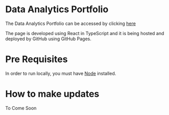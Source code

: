# Data Analytics Portfolio

The Data Analytics Portfolio can be accessed by clicking <a href="https://phacdatahub.github.io/datahub_portfolio/" target="_blank">here</a>

The page is developed using React in TypeScript and it is being hosted and deployed by GitHub using GitHub Pages.

# Pre Requisites
In order to run locally, you must have [Node](https://nodejs.org/en/) installed.

# How to make updates
To Come Soon

